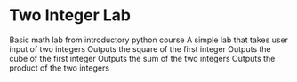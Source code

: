 # Two Integer Lab
Basic math lab from introductory python course
A simple lab that takes user input of two integers
Outputs the square of the first integer
Outputs the cube of the first integer
Outputs the sum of the two integers
Outputs the product of the two integers
